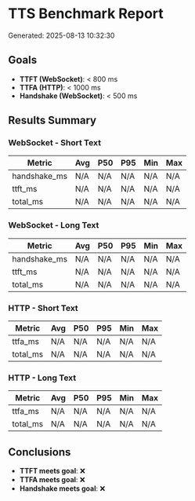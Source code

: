 # TTS Benchmark Report
Generated: 2025-08-13 10:32:30

## Goals
- **TTFT (WebSocket)**: < 800 ms
- **TTFA (HTTP)**: < 1000 ms  
- **Handshake (WebSocket)**: < 500 ms

## Results Summary

### WebSocket - Short Text
| Metric | Avg | P50 | P95 | Min | Max |
|--------|-----|-----|-----|-----|-----|
| handshake_ms | N/A | N/A | N/A | N/A | N/A |
| ttft_ms | N/A | N/A | N/A | N/A | N/A |
| total_ms | N/A | N/A | N/A | N/A | N/A |

### WebSocket - Long Text
| Metric | Avg | P50 | P95 | Min | Max |
|--------|-----|-----|-----|-----|-----|
| handshake_ms | N/A | N/A | N/A | N/A | N/A |
| ttft_ms | N/A | N/A | N/A | N/A | N/A |
| total_ms | N/A | N/A | N/A | N/A | N/A |

### HTTP - Short Text
| Metric | Avg | P50 | P95 | Min | Max |
|--------|-----|-----|-----|-----|-----|
| ttfa_ms | N/A | N/A | N/A | N/A | N/A |
| total_ms | N/A | N/A | N/A | N/A | N/A |

### HTTP - Long Text
| Metric | Avg | P50 | P95 | Min | Max |
|--------|-----|-----|-----|-----|-----|
| ttfa_ms | N/A | N/A | N/A | N/A | N/A |
| total_ms | N/A | N/A | N/A | N/A | N/A |

## Conclusions
- **TTFT meets goal**: ❌
- **TTFA meets goal**: ❌
- **Handshake meets goal**: ❌
